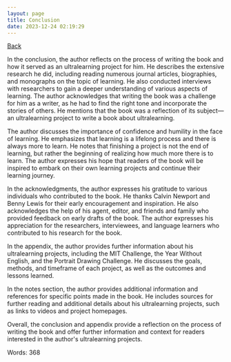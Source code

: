 ```yaml
---
layout: page
title: Conclusion
date: 2023-12-24 02:19:29
---
```


[Back](./)


In the conclusion, the author reflects on the process of writing the book and how it served as an ultralearning project for him. He describes the extensive research he did, including reading numerous journal articles, biographies, and monographs on the topic of learning. He also conducted interviews with researchers to gain a deeper understanding of various aspects of learning. The author acknowledges that writing the book was a challenge for him as a writer, as he had to find the right tone and incorporate the stories of others. He mentions that the book was a reflection of its subject—an ultralearning project to write a book about ultralearning.

The author discusses the importance of confidence and humility in the face of learning. He emphasizes that learning is a lifelong process and there is always more to learn. He notes that finishing a project is not the end of learning, but rather the beginning of realizing how much more there is to learn. The author expresses his hope that readers of the book will be inspired to embark on their own learning projects and continue their learning journey.

In the acknowledgments, the author expresses his gratitude to various individuals who contributed to the book. He thanks Calvin Newport and Benny Lewis for their early encouragement and inspiration. He also acknowledges the help of his agent, editor, and friends and family who provided feedback on early drafts of the book. The author expresses his appreciation for the researchers, interviewees, and language learners who contributed to his research for the book.

In the appendix, the author provides further information about his ultralearning projects, including the MIT Challenge, the Year Without English, and the Portrait Drawing Challenge. He discusses the goals, methods, and timeframe of each project, as well as the outcomes and lessons learned.

In the notes section, the author provides additional information and references for specific points made in the book. He includes sources for further reading and additional details about his ultralearning projects, such as links to videos and project homepages.

Overall, the conclusion and appendix provide a reflection on the process of writing the book and offer further information and context for readers interested in the author's ultralearning projects.

Words: 368